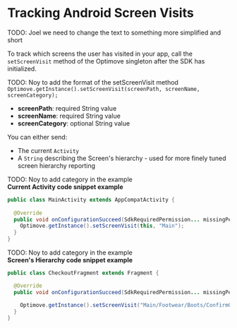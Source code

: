 # Tracking Android Screen Visits
TODO: Joel we need to change the text to something more simplified and short

To track which screens the user has visited in your app, call the `setScreenVisit` method of the Optimove singleton after the SDK has initialized. <br/>

TODO: Noy to add the format of the setScreenVisit method<br/>
``Optimove.getInstance().setScreenVisit(screenPath, screenName, screenCategory);``
- **screenPath**: required String value
- **screenName**: required String value
- **screenCategory**: optional String value


You can either send:
- The current `Activity`
- A `String` describing the Screen's hierarchy - used for more finely tuned screen hierarchy reporting

TODO: Noy to add category in the example<br/>
**Current Activity code snippet example**
```java
public class MainActivity extends AppCompatActivity {
  
  @Override
  public void onConfigurationSucceed(SdkRequiredPermission... missingPermissions) {
    Optimove.getInstance().setScreenVisit(this, "Main");
  }
}
```

TODO: Noy to add category in the example<br/>
**Screen's Hierarchy code snippet example**
```java
public class CheckoutFragment extends Fragment {

  @Override
  public void onConfigurationSucceed(SdkRequiredPermission... missingPermissions) {

    Optimove.getInstance().setScreenVisit("Main/Footwear/Boots/ConfirmOrder", "Checkout");
  }
}
```
